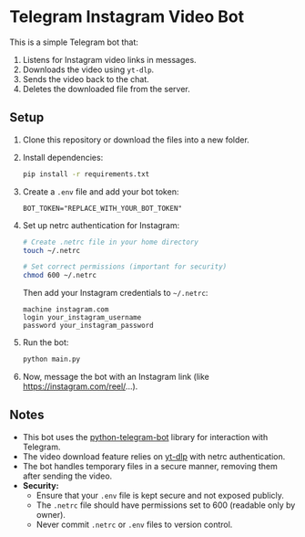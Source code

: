 # Telegram Instagram Video Bot

This is a simple Telegram bot that:
1. Listens for Instagram video links in messages.
2. Downloads the video using `yt-dlp`.
3. Sends the video back to the chat.
4. Deletes the downloaded file from the server.

## Setup

1. Clone this repository or download the files into a new folder.

2. Install dependencies:
   ```bash
   pip install -r requirements.txt
   ```

3. Create a `.env` file and add your bot token:
   ```dotenv
   BOT_TOKEN="REPLACE_WITH_YOUR_BOT_TOKEN"
   ```

4. Set up netrc authentication for Instagram:
   ```bash
   # Create .netrc file in your home directory
   touch ~/.netrc
   
   # Set correct permissions (important for security)
   chmod 600 ~/.netrc
   ```
   
   Then add your Instagram credentials to `~/.netrc`:
   ```
   machine instagram.com
   login your_instagram_username
   password your_instagram_password
   ```

5. Run the bot:
   ```bash
   python main.py
   ```

6. Now, message the bot with an Instagram link (like https://instagram.com/reel/...).

## Notes

- This bot uses the [python-telegram-bot](https://python-telegram-bot.org/) library for interaction with Telegram.
- The video download feature relies on [yt-dlp](https://github.com/yt-dlp/yt-dlp) with netrc authentication.
- The bot handles temporary files in a secure manner, removing them after sending the video.
- **Security:** 
  - Ensure that your `.env` file is kept secure and not exposed publicly.
  - The `.netrc` file should have permissions set to 600 (readable only by owner).
  - Never commit `.netrc` or `.env` files to version control.